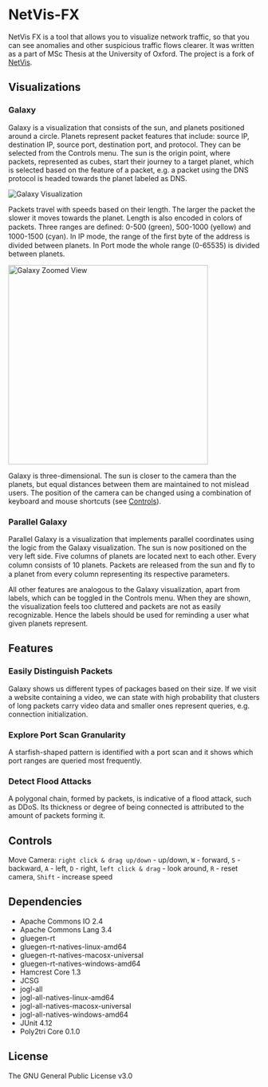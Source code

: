 # NetVis-FX

NetVis FX is a tool that allows you to visualize network traffic, so that you can see anomalies and other suspicious traffic flows clearer. It was written as a part of MSc Thesis at the University of Oxford. The project is a fork of [NetVis](https://github.com/ryft/NetVis).

## Visualizations

### Galaxy

Galaxy is a visualization that consists of the sun, and planets positioned around a circle. Planets represent packet features that include: source IP, destination IP, source port, destination port, and protocol. They can be selected from the Controls menu. The sun is the origin point, where packets, represented as cubes, start their journey to a target planet, which is selected based on the feature of a packet, e.g. a packet using the DNS protocol is headed towards the planet labeled as DNS.

![Galaxy Visualization](https://raw.githubusercontent.com/michaelpiskozub/NetVis-FX/master/images/NetVisFXGalaxy.jpg)

Packets travel with speeds based on their length. The larger the packet the slower it moves towards the planet. Length is also encoded in colors of packets. Three ranges are deﬁned: 0-500 (green), 500-1000 (yellow) and 1000-1500 (cyan).
In IP mode, the range of the ﬁrst byte of the address is divided between planets. In Port mode the whole range (0-65535) is divided between planets.

<img src="https://raw.githubusercontent.com/michaelpiskozub/NetVis-FX/master/images/NetVisFXGalaxy3DView.jpg" alt="Galaxy Zoomed View" style="width: 400px;"/>

Galaxy is three-dimensional. The sun is closer to the camera than the planets, but equal distances between them are maintained to not mislead users. The position of the camera can be changed using a combination of keyboard and mouse shortcuts (see [Controls](https://github.com/michaelpiskozub/NetVis-FX#controls)).

### Parallel Galaxy

Parallel Galaxy is a visualization that implements parallel coordinates using the logic from the Galaxy visualization. The sun is now positioned on the very left side. Five columns of planets are located next to each other. Every column consists of 10 planets. Packets are released from the sun and ﬂy to a planet from every column representing its respective parameters.

All other features are analogous to the Galaxy visualization, apart from labels, which can be toggled in the Controls menu. When they are shown, the visualization feels too cluttered and packets are not as easily recognizable. Hence the labels should be used for reminding a user what given planets represent.

## Features

### Easily Distinguish Packets

Galaxy shows us different types of packages based on their size. If we visit a website containing a video, we can state with high probability that clusters of long packets carry video data and smaller ones represent queries, e.g. connection initialization.

### Explore Port Scan Granularity

A starfish-shaped pattern is identified with a port scan and it shows which port ranges are queried most frequently.

### Detect Flood Attacks

A polygonal chain, formed by packets, is indicative of a flood attack, such as DDoS. Its thickness or degree of being connected is attributed to the amount of packets forming it.

## Controls

Move Camera: `right click & drag up/down` - up/down, `W` - forward, `S` - backward, `A` - left, `D` - right, `left click & drag` - look around, `R` - reset camera, `Shift` - increase speed

## Dependencies

- Apache Commons IO 2.4 
- Apache Commons Lang 3.4 
- gluegen-rt 
- gluegen-rt-natives-linux-amd64 
- gluegen-rt-natives-macosx-universal 
- gluegen-rt-natives-windows-amd64 
- Hamcrest Core 1.3 
- JCSG 
- jogl-all 
- jogl-all-natives-linux-amd64 
- jogl-all-natives-macosx-universal 
- jogl-all-natives-windows-amd64 
- JUnit 4.12 
- Poly2tri Core 0.1.0

## License

The GNU General Public License v3.0